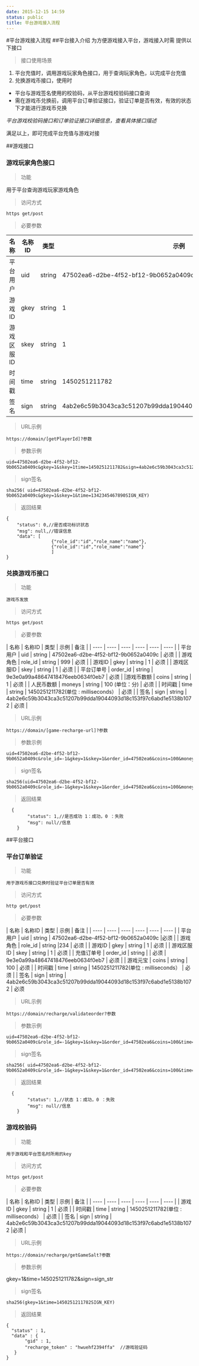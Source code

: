 ```yaml
---
date: 2015-12-15 14:59
status: public
title: 平台游戏接入流程
---
```


#平台游戏接入流程
##平台接入介绍
    为方便游戏接入平台，游戏接入时需 提供以下接口
> 接口使用场景

1.  平台充值时，调用游戏玩家角色接口，用于查询玩家角色，以完成平台充值
2. 兑换游戏币接口，使用时
 
*  平台与游戏签名使用的校验码，从平台游戏校验码接口查询 
* 需在游戏币兑换前，调用平台订单验证接口，验证订单是否有效，有效的状态下才能进行游戏币兑换

*平台游戏校验码接口和订单验证接口详细信息，查看具体接口描述*

满足以上，即可完成平台充值与游戏对接

##游戏接口
###   游戏玩家角色接口

> 功能

   用于平台查询游戏玩家游戏角色

> 访问方式
  
    https get/post
> 必要参数

| 名称 | 名称ID  |类型 | 示例  | 备注  |
| ---- | ---- | ---- | ---- | ---- |
| 平台用户 | uid | string | 47502ea6-d2be-4f52-bf12-9b0652a0409c | 必须 |
| 游戏ID | gkey | string | 1 | 必须 |
| 游戏区服ID | skey  | string | 1 | 必须 |
| 时间戳 | time  |  string | 1450251211782 | 必须 |
| 签名 | sign  |  string | 4ab2e6c59b3043ca3c51207b99dda19044093d18c153f97c6abd1e5138b1072  | 必须 |

> URL示例 

    https://domain/[getPlayerId]?参数

> 参数示例

    uid=47502ea6-d2be-4f52-bf12-9b0652a0409c&gkey=1&skey=1time=1450251211782&sign=4ab2e6c59b3043ca3c51207b99dda19044093d18c153f97c6abd1e5138b1072

> sign签名

    sha256( uid=47502ea6-d2be-4f52-bf12-9b0652a0409c&gkey=1&skey=1&time=1342345467890SIGN_KEY)
    
> 返回结果

    {
        "status": 0,//是否成功标识状态
        "msg": null,//错误信息
        "data": [
                     {"role_id":"id","role_name":"name"}, 
                     {"role_id":"id","role_name":"name"}
                     ]
    }  


###   兑换游戏币接口
> 功能

    游戏币发放

> 访问方式
  
    https get/post
> 必要参数

| 名称 | 名称ID  | 类型  | 示例  | 备注 |
| ---- | ---- | ---- | ---- | ---- | ---- |
| 平台用户 | uid | string | 47502ea6-d2be-4f52-bf12-9b0652a0409c | 必须 |
| 游戏角色 | role_id | string  |  999 | 必须 |
| 游戏ID | gkey |  string | 1  | 必须 |
| 游戏区服ID | skey  | string |  1 | 必须 |
| 平台订单号 | order_id  | string | 9e3e0a99a48647418476eeb0634f0eb7  | 必须 |
|游戏币数额 | coins  | string |  1 | 必须 |
| 人民币数额 | moneys  |  string | 100 (单位：分) | 必须 | 
| 时间戳 | time  |   string | 1450251211782(单位 : milliseconds）  | 必须 |
| 签名 | sign  |  string | 4ab2e6c59b3043ca3c51207b99dda19044093d18c153f97c6abd1e5138b1072 |  必须 |

> URL示例 

    https://domain/[game-recharge-url]?参数

> 参数示例

    uid=47502ea6-d2be-4f52-bf12-9b0652a0409c&role_id=-1&gkey=1&skey=1&order_id=47502ea6&coins=100&moneys=1&time=1342345467890&sign=sign_str

> sign签名

    sha256(uid=47502ea6-d2be-4f52-bf12-9b0652a0409c&role_id=-1&gkey=1&skey=1&order_id=47502ea6&coins=100&moneys=1&time=1342345467890SIGN_KEY)
    
> 返回结果

      {
            "status": 1,//是否成功 1：成功，0 ：失败
            "msg": null//信息
        }  


##平台接口
###  平台订单验证
> 功能

    用于游戏币接口兑换时验证平台订单是否有效

> 访问方式
  
    http get/post
> 必要参数

| 名称 | 名称ID | 类型  | 示例 | 备注 |
| ---- | ---- | ---- | ---- | ---- | ---- |
| 平台用户 | uid |  string | 47502ea6-d2be-4f52-bf12-9b0652a0409c |必须 |
| 游戏角色 | role_id |  string |234 |  必须 |
| 游戏ID | gkey |  string | 1 |  必须 |
| 游戏区服ID | skey  |  string  | 1 | 必须 |
| 充值订单号 |  order_id  |  string  | | 必须 | 9e3e0a99a48647418476eeb0634f0eb7 | 必须 |
| 游戏元宝 | coins |  string |   100  | 必须 |
| 时间戳 | time  |   string | 1450251211782(单位 : milliseconds）  | 必须 |
| 签名 | sign |  string |  4ab2e6c59b3043ca3c51207b99dda19044093d18c153f97c6abd1e5138b1072 | 必须

> URL示例 

    https://domain/recharge/validateorder?参数

> 参数示例

    uid=47502ea6-d2be-4f52-bf12-9b0652a0409c&role_id=-1&gkey=1&skey=1&order_id=47502ea6&coins=100&time=1342345467890&sign=sign_str

> sign签名

    sha256( uid=47502ea6-d2be-4f52-bf12-9b0652a0409c&role_id=-1&gkey=1&skey=1&order_id=47502ea6&coins=100&time=1342345467890SIGN_KEY)
    
> 返回结果

      {
            "status": 1,//状态 1：成功，0 ：失败
            "msg": null//信息
        }  
###  游戏校验码
> 功能

    用于游戏和平台签名时所用的key

> 访问方式
  
    https get/post
> 必要参数

| 名称 | 名称ID | 类型 | 示例 | 备注 |
| ---- | ---- | ---- | ---- | ---- | ---- |
| 游戏ID | gkey |  string | 1 | 必须 | 
| 时间戳 | time  |  string | 1450251211782(单位 : milliseconds） | 必须 |
| 签名 | sign  |  string | 4ab2e6c59b3043ca3c51207b99dda19044093d18c153f97c6abd1e5138b1072 |必须 |

> URL示例 

    https://domain/recharge/getGameSalt?参数

> 参数示例

gkey=1&time=1450251211782&sign=sign_str

> sign签名

    sha256(gkey=1&time=1450251211782SIGN_KEY)
    
> 返回结果

    {
      "status" : 1,
      "data" : {
           "gid" : 1,
           "recharge_token" : "hwuehf2394ffa"  //游戏验证码
       }
    }
    
 